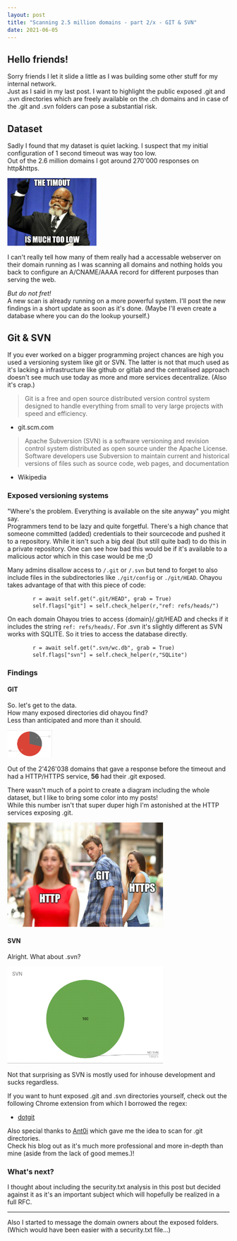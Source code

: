 ```yaml
---
layout: post
title: "Scanning 2.5 million domains - part 2/x - GIT & SVN"
date: 2021-06-05
---
```

## Hello friends!
Sorry friends I let it slide a little as I was building some other stuff for my internal network.  
Just as I said in my last post. I want to highlight the public exposed .git and .svn directories which are freely available on the .ch domains and in case of the .git and .svn folders can pose a substantial risk.

## Dataset
Sadly I found that my dataset is quiet lacking. I suspect that my initial configuration of 1 second timeout was way too low.   
Out of the 2.6 million domains I got around 270'000 responses on http&https.

<img src="/assets/images/timeout.png" style="max-width:40%" class="center">

I can't really tell how many of them really had a accessable webserver on their domain running as I was scanning all domains and nothing holds you back to configure an A/CNAME/AAAA record for different purposes than serving the web.

*But do not fret!*  
A new scan is already running on a more powerful system.
I'll post the new findings in a short update as soon as it's done. (Maybe I'll even create a database where you can do the lookup yourself.)


## Git & SVN
If you ever worked on a bigger programming project chances are high you used a versioning system like git or SVN. The latter is not that much used as it's lacking a infrastructure like github or gitlab and the centralised approach doesn't see much use today as more and more services decentralize. (Also it's crap.)

>Git is a free and open source distributed version control system designed to handle everything from small to very large projects with speed and efficiency.
- git.scm.com

> Apache Subversion (SVN) is a software versioning and revision control system distributed as open source under the Apache License. Software developers use Subversion to maintain current and historical versions of files such as source code, web pages, and documentation
- Wikipedia

### Exposed versioning systems
"Where's the problem. Everything is available on the site anyway" you might say.  
Programmers tend to be lazy and quite forgetful. There's a high chance that someone committed (added) credentials to their sourcecode and pushed it to a repository. While it isn't such a big deal (but still quite bad) to do this in a private repository. One can see how bad this would be if it's available to a malicious actor which in this case would be me ;D

Many admins disallow access to ``/.git`` or ``/.svn`` but tend to forget to also include files in the subdirectories like ``./git/config`` or ``./git/HEAD``.
Ohayou takes advantage of that with this piece of code:

```
		r = await self.get(".git/HEAD", grab = True)
		self.flags["git"] = self.check_helper(r,"ref: refs/heads/")
```

On each domain Ohayou tries to access {domain}/.git/HEAD and checks if it includes the string ``ref: refs/heads/``.
For .svn it's slightly different as SVN works with SQLITE. So it tries to access the database directly.

```
		r = await self.get(".svn/wc.db", grab = True)
		self.flags["svn"] = self.check_helper(r,"SQLite")
```

### Findings
#### GIT
So. let's get to the data.  
How many exposed directories did ohayou find?  
Less than anticipated and more than it should.

<img src="/assets/images/git_diag.png" style="max-width:20%" class="center">

Out of the 2'426'038 domains that gave a response before the timeout and had a HTTP/HTTPS service, **56** had their .git exposed.  

There wasn't much of a point to create a diagram including the whole dataset, but I like to bring some color into my posts!  
While this number isn't that super duper high I'm astonished at the HTTP services exposing .git.

<img src="/assets/images/http_git.png" style="max-width:70%" class="center">

#### SVN
Alright. What about .svn?

<img src="/assets/images/svn_diag.png" style="max-width:70%" class="center">

Not that surprising as SVN is mostly used for inhouse development and sucks regardless.


If you want to hunt exposed .git and .svn directories yourself, check out the following Chrome extension from which I borrowed the regex:
- [dotgit](https://chrome.google.com/webstore/detail/dotgit/pampamgoihgcedonnphgehgondkhikel?hl=en)


Also special thanks to [Ant0i](https://blog.ant0i.net/) which gave me the idea to scan for .git directories.  
Check his blog out as it's much more professional and more in-depth than mine (aside from the lack of good memes.)! 

### What's next?

I thought about including the security.txt analysis in this post but decided against it as it's an important subject which will hopefully be realized in a full RFC.


---

Also I started to message the domain owners about the exposed folders. (Which would have been easier with a security.txt file...)